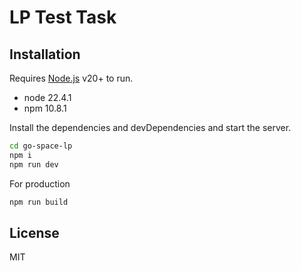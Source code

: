# LP Test Task

## Installation

Requires [Node.js](https://nodejs.org/) v20+ to run.

- node 22.4.1
- npm 10.8.1

Install the dependencies and devDependencies and start the server.

```sh
cd go-space-lp
npm i
npm run dev
```

For production 

```sh
npm run build
```

## License

MIT
